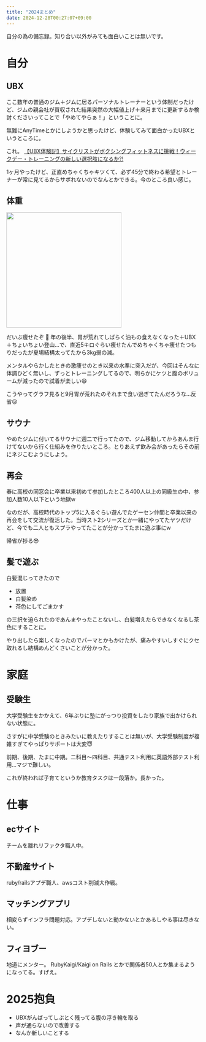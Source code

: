 ```yaml
---
title: "2024まとめ"
date: 2024-12-28T00:27:07+09:00
---
```


自分の為の備忘録。知り合い以外がみても面白いことは無いです。

# 自分
## UBX
ここ数年の普通のジム＋ジムに居るパーソナルトレーナーという体制だったけど、ジムの親会社が買収された結果突然の大幅値上げ＋来月までに更新するか検討くださいってことで「やめてやらぁ！」ということに。

無難にAnyTimeとかにしようかと思ったけど、体験してみて面白かったUBXというところに。

これ。 [【UBX体験記】サイクリストがボクシングフィットネスに挑戦！ウィークデー・トレーニングの新しい選択肢になるか?!](https://www.riteway-jp.com/itemblog/%E3%83%96%E3%83%A9%E3%83%B3%E3%83%89-53615/2024/09/_nakano)

1ヶ月やったけど、正直めちゃくちゃキツくて、必ず45分で終わる希望とトレーナーが常に見てるからサボれないのでなんとかできる。今のところ良い感じ。


## 体重

<img src="/images/review_2024/weight.jpg" width="300px" />

だいぶ痩せたぞ 💪
年の後半、胃が荒れてしばらく油もの食えなくなった＋UBX＋ちょいちょい登山…で、直近5キロぐらい痩せたんでめちゃくちゃ痩せたつもりだったが夏場結構太ってたから3kg弱の減。

メンタルやらかしたときの激痩せのとき以来の水準に突入だが、今回はそんなに体調ひどく無いし、ずっとトレーニングしてるので、明らかにケツと腹のボリュームが減ったので試着が楽しい😄

こうやってグラフ見ると9月胃が荒れたのそれまで食い過ぎてたんだろうな…反省😢

## サウナ
やめたジムに付いてるサウナに週二で行ってたので、ジム移動してからあんま行けてないから行く仕組みを作りたいところ。とりあえず飲み会があったらその前にネジこむようにしよう。

## 再会
春に高校の同窓会に卒業以来初めて参加したところ400人以上の同級生の中、参加人数10人以下という地獄w

なのだが、高校時代のトップ5に入るぐらい遊んでたゲーセン仲間と卒業以来の再会をして交流が復活した。当時スト2シリーズとか一緒にやってたヤツだけど、今でも二人ともスプラやってたことが分かってたまに遊ぶ事にw

帰省が捗る😎

## 髪で遊ぶ
白髪混じってきたので

- 放置
- 白髪染め
- 茶色にしてごまかす

の三択を迫られたのであんまやったことないし、白髪増えたらできなくなるし茶色にすることに。

やり出したら楽しくなったのでパーマとかもかけたが、痛みやすいしすぐにクセ取れるし結構めんどくさいことが分かった。


# 家庭
## 受験生
大学受験生をかかえて、6年ぶりに塾にがっつり投資をしたり家族で出かけられない状態に。

さすがに中学受験のときみたいに教えたりすることは無いが、大学受験制度が複雑すぎてやっぱりサポートは大変😇

前期、後期、たまに中期。二科目〜四科目、共通テスト利用に英語外部テスト利用…マジで難しい。

これが終われば子育てというか教育タスクは一段落か。長かった。

# 仕事
## ecサイト
チームを離れリファクタ職人中。

## 不動産サイト
ruby/railsアプデ職人、awsコスト削減大作戦。

## マッチングアプリ
相変らずインフラ問題対応。アプデしないと動かないとかあるしやる事は尽きない。

## フィヨブー
地道にメンター。 RubyKaigi/Kaigi on Rails とかで関係者50人とか集まるようになってる。すげえ。

# 2025抱負
- UBXがんばってしぶとく残ってる腹の浮き輪を取る
- 声が通らないので改善する
- なんか新しいことする
